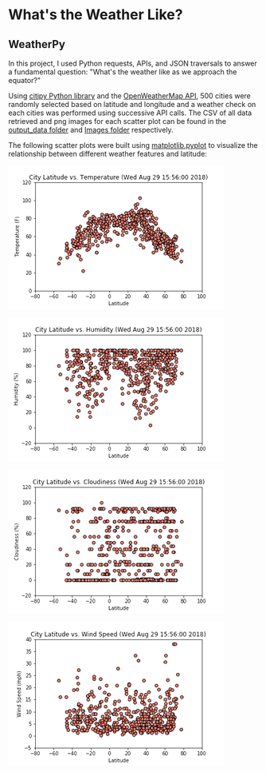 # What's the Weather Like?

## WeatherPy

In this project, I used Python requests, APIs, and JSON traversals to answer a fundamental question: "What's the weather like as we approach the equator?"

Using [citipy Python library](https://pypi.python.org/pypi/citipy) and the [OpenWeatherMap API](https://openweathermap.org/api), 500 cities were randomly selected based on latitude and longitude and a weather check on each cities was performed using successive API calls. The CSV of all data retrieved and png images for each scatter plot can be found in the [output_data folder](output_data) and [Images folder](Images) respectively.

The following scatter plots were built using [matplotlib.pyplot](https://matplotlib.org/api/_as_gen/matplotlib.pyplot.html) to visualize the relationship between different weather features and latitude:

![Temp vs Lat](Images/temperature.png)

![Humidity vs Lat](Images/humidity.png)

![Cloudiness vs Lat](Images/cloudiness.png)

![Wind Speed vs Lat](Images/windspeed.png)


